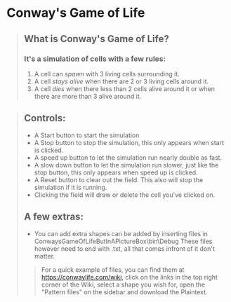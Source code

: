 # Conway's Game of Life

> ## What is Conway's Game of Life?
>
> ### It's a simulation of cells with a few rules:
> 1. A cell can *spawn* with 3 living cells surrounding it.
> 2. A cell *stays alive* when there are 2 or 3 living cells around it.
> 3. A cell *dies* when there less than 2 cells alive around it or when there are more than 3 alive around it.

> ## Controls:
> 
> - A Start button to start the simulation
> - A Stop button to stop the simulation, this only appears when start is clicked.
> - A speed up button to let the simulation run nearly double as fast.
> - A slow down button to let the simulation run slower, just like the stop button, this only appears when speed up is clicked.
> - A Reset button to clear out the field. This also will stop the simulation if it is running.
> - Clicking the field will draw or delete the cell you've clicked on.
>
> ## A few extras:
>
> - You can add extra shapes can be added by inserting files in ConwaysGameOfLifeButInAPictureBox\bin\Debug
> These files however need to end with .txt, all that comes infront of it don't matter.
>> For a quick example of files, you can find them at https://conwaylife.com/wiki, click on the links in the top right corner of the Wiki, select a shape you wish for, open the "Pattern files" on the sidebar and download the Plaintext.

